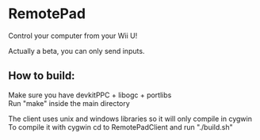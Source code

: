 # RemotePad
Control your computer from your Wii U!

Actually a beta, you can only send inputs.  

## How to build:  
Make sure you have devkitPPC + libogc + portlibs  
Run "make" inside the main directory  
  
The client uses unix and windows libraries so it will only compile in cygwin  
To compile it with cygwin cd to RemotePadClient and run "./build.sh"
